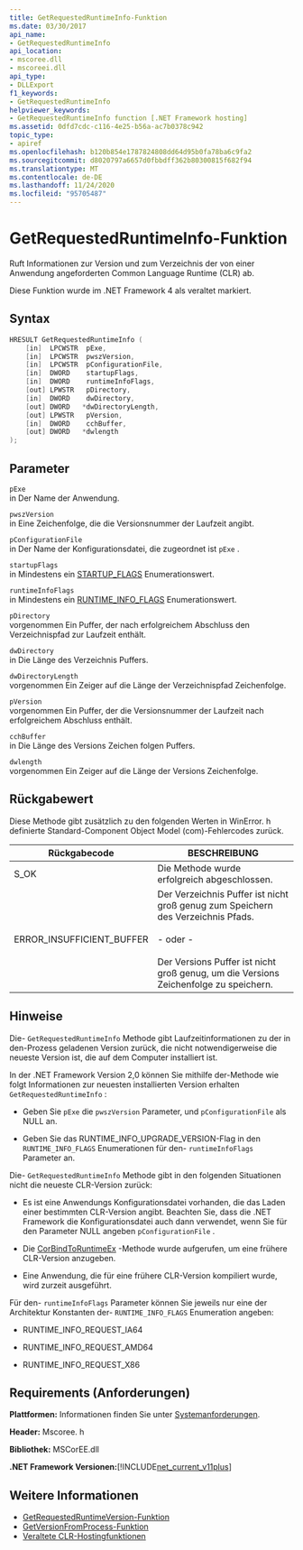 ```yaml
---
title: GetRequestedRuntimeInfo-Funktion
ms.date: 03/30/2017
api_name:
- GetRequestedRuntimeInfo
api_location:
- mscoree.dll
- mscoreei.dll
api_type:
- DLLExport
f1_keywords:
- GetRequestedRuntimeInfo
helpviewer_keywords:
- GetRequestedRuntimeInfo function [.NET Framework hosting]
ms.assetid: 0dfd7cdc-c116-4e25-b56a-ac7b0378c942
topic_type:
- apiref
ms.openlocfilehash: b120b854e1787824808dd64d95b0fa78ba6c9fa2
ms.sourcegitcommit: d8020797a6657d0fbbdff362b80300815f682f94
ms.translationtype: MT
ms.contentlocale: de-DE
ms.lasthandoff: 11/24/2020
ms.locfileid: "95705487"
---
```

# <a name="getrequestedruntimeinfo-function"></a>GetRequestedRuntimeInfo-Funktion

Ruft Informationen zur Version und zum Verzeichnis der von einer Anwendung angeforderten Common Language Runtime (CLR) ab.  
  
 Diese Funktion wurde im .NET Framework 4 als veraltet markiert.  
  
## <a name="syntax"></a>Syntax  
  
```cpp  
HRESULT GetRequestedRuntimeInfo (  
    [in]  LPCWSTR  pExe,
    [in]  LPCWSTR  pwszVersion,
    [in]  LPCWSTR  pConfigurationFile,
    [in]  DWORD    startupFlags,
    [in]  DWORD    runtimeInfoFlags,
    [out] LPWSTR   pDirectory,
    [in]  DWORD    dwDirectory,
    [out] DWORD   *dwDirectoryLength,
    [out] LPWSTR   pVersion,
    [in]  DWORD    cchBuffer,
    [out] DWORD   *dwlength  
);  
```  
  
## <a name="parameters"></a>Parameter  

 `pExe`  
 in Der Name der Anwendung.  
  
 `pwszVersion`  
 in Eine Zeichenfolge, die die Versionsnummer der Laufzeit angibt.  
  
 `pConfigurationFile`  
 in Der Name der Konfigurationsdatei, die zugeordnet ist `pExe` .  
  
 `startupFlags`  
 in Mindestens ein [STARTUP_FLAGS](startup-flags-enumeration.md) Enumerationswert.  
  
 `runtimeInfoFlags`  
 in Mindestens ein [RUNTIME_INFO_FLAGS](runtime-info-flags-enumeration.md) Enumerationswert.  
  
 `pDirectory`  
 vorgenommen Ein Puffer, der nach erfolgreichem Abschluss den Verzeichnispfad zur Laufzeit enthält.  
  
 `dwDirectory`  
 in Die Länge des Verzeichnis Puffers.  
  
 `dwDirectoryLength`  
 vorgenommen Ein Zeiger auf die Länge der Verzeichnispfad Zeichenfolge.  
  
 `pVersion`  
 vorgenommen Ein Puffer, der die Versionsnummer der Laufzeit nach erfolgreichem Abschluss enthält.  
  
 `cchBuffer`  
 in Die Länge des Versions Zeichen folgen Puffers.  
  
 `dwlength`  
 vorgenommen Ein Zeiger auf die Länge der Versions Zeichenfolge.  
  
## <a name="return-value"></a>Rückgabewert  

 Diese Methode gibt zusätzlich zu den folgenden Werten in WinError. h definierte Standard-Component Object Model (com)-Fehlercodes zurück.  
  
|Rückgabecode|BESCHREIBUNG|  
|-----------------|-----------------|  
|S_OK|Die Methode wurde erfolgreich abgeschlossen.|  
|ERROR_INSUFFICIENT_BUFFER|Der Verzeichnis Puffer ist nicht groß genug zum Speichern des Verzeichnis Pfads.<br /><br /> - oder -<br /><br /> Der Versions Puffer ist nicht groß genug, um die Versions Zeichenfolge zu speichern.|  
  
## <a name="remarks"></a>Hinweise  

 Die- `GetRequestedRuntimeInfo` Methode gibt Laufzeitinformationen zu der in den-Prozess geladenen Version zurück, die nicht notwendigerweise die neueste Version ist, die auf dem Computer installiert ist.  
  
 In der .NET Framework Version 2,0 können Sie mithilfe der-Methode wie folgt Informationen zur neuesten installierten Version erhalten `GetRequestedRuntimeInfo` :  
  
- Geben Sie `pExe` die `pwszVersion` Parameter, und `pConfigurationFile` als NULL an.  
  
- Geben Sie das RUNTIME_INFO_UPGRADE_VERSION-Flag in den `RUNTIME_INFO_FLAGS` Enumerationen für den- `runtimeInfoFlags` Parameter an.  
  
 Die- `GetRequestedRuntimeInfo` Methode gibt in den folgenden Situationen nicht die neueste CLR-Version zurück:  
  
- Es ist eine Anwendungs Konfigurationsdatei vorhanden, die das Laden einer bestimmten CLR-Version angibt. Beachten Sie, dass die .NET Framework die Konfigurationsdatei auch dann verwendet, wenn Sie für den Parameter NULL angeben `pConfigurationFile` .  
  
- Die [CorBindToRuntimeEx](corbindtoruntimeex-function.md) -Methode wurde aufgerufen, um eine frühere CLR-Version anzugeben.  
  
- Eine Anwendung, die für eine frühere CLR-Version kompiliert wurde, wird zurzeit ausgeführt.  
  
 Für den- `runtimeInfoFlags` Parameter können Sie jeweils nur eine der Architektur Konstanten der- `RUNTIME_INFO_FLAGS` Enumeration angeben:  
  
- RUNTIME_INFO_REQUEST_IA64  
  
- RUNTIME_INFO_REQUEST_AMD64  
  
- RUNTIME_INFO_REQUEST_X86  
  
## <a name="requirements"></a>Requirements (Anforderungen)  

 **Plattformen:** Informationen finden Sie unter [Systemanforderungen](../../get-started/system-requirements.md).  
  
 **Header:** Mscoree. h  
  
 **Bibliothek:** MSCorEE.dll  
  
 **.NET Framework Versionen:**[!INCLUDE[net_current_v11plus](../../../../includes/net-current-v11plus-md.md)]  
  
## <a name="see-also"></a>Weitere Informationen

- [GetRequestedRuntimeVersion-Funktion](getrequestedruntimeversion-function.md)
- [GetVersionFromProcess-Funktion](getversionfromprocess-function.md)
- [Veraltete CLR-Hostingfunktionen](deprecated-clr-hosting-functions.md)

